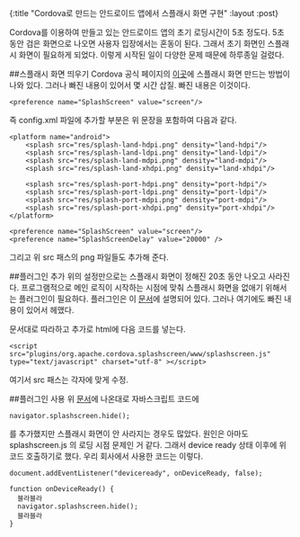 {:title "Cordova로 만드는 안드로이드 앱에서 스플래시 화면 구현"
 :layout :post}

Cordova를 이용하여 만들고 있는 안드로이드 앱의 초기 로딩시간이 5초 정도다. 5초 동안 검은 화면으로 나오면 사용자 입장에서는 혼동이 된다. 그래서 초기 화면인 스플래시 화면이 필요하게 되었다. 이렇게 시작된 일이 다양한 문제 때문에 하루종일 걸렸다.

##스플래시 화면 띄우기
Cordova 공식 페이지의 [이곳](http://cordova.apache.org/docs/en/4.0.0/config_ref_images.md.html#Icons%20and%20Splash%20Screens)에 스플래시 화면 만드는 방법이 나와 있다. 그러나 빠진 내용이 있어서 몇 시간 삽질. 빠진 내용은 이것이다.

`<preference name="SplashScreen" value="screen"/>`

즉 config.xml 파일에 추가할 부분은 위 문장을 포함하여 다음과 같다.

```
<platform name="android">
    <splash src="res/splash-land-hdpi.png" density="land-hdpi"/>
    <splash src="res/splash-land-ldpi.png" density="land-ldpi"/>
    <splash src="res/splash-land-mdpi.png" density="land-mdpi"/>
    <splash src="res/splash-land-xhdpi.png" density="land-xhdpi"/>

    <splash src="res/splash-port-hdpi.png" density="port-hdpi"/>
    <splash src="res/splash-port-ldpi.png" density="port-ldpi"/>
    <splash src="res/splash-port-mdpi.png" density="port-mdpi"/>
    <splash src="res/splash-port-xhdpi.png" density="port-xhdpi"/>
</platform>

<preference name="SplashScreen" value="screen"/>
<preference name="SplashScreenDelay" value="20000" />
```

그리고 위 src 패스의 png 파일들도 추가해 준다.

##플러그인 추가
위의 설정만으로는 스플래시 화면이 정해진 20초 동안 나오고 사라진다. 프로그램적으로 메인 로직이 시작하는 시점에 맞춰 스플래시 화면을 없애기 위해서는 플러그인이 필요하다. 플러그인은 이 [문서](https://github.com/apache/cordova-plugin-splashscreen/blob/master/doc/index.md)에 설명되어 있다. 그러나 여기에도 빠진 내용이 있어서 헤맸다.

문서대로 따라하고 추가로 html에 다음 코드를 넣는다.

`<script src="plugins/org.apache.cordova.splashscreen/www/splashscreen.js" type="text/javascript" charset="utf-8" ></script>`

여기서 src 패스는 각자에 맞게 수정.

##플러그인 사용
위 [문서](https://github.com/apache/cordova-plugin-splashscreen/blob/master/doc/index.md)에 나온대로 자바스크립트 코드에

`navigator.splashscreen.hide();`

를 추가했지만 스플래시 화면이 안 사라지는 경우도 많았다. 원인은 아마도 splashscreen.js 의 로딩 시점 문제인 거 같다. 그래서 device ready 상태 이후에 위 코드 호출하기로 했다. 우리 회사에서 사용한 코드는 이렇다.

```
document.addEventListener("deviceready", onDeviceReady, false);

function onDeviceReady() {
  블라블라
  navigator.splashscreen.hide();
  블라블라
}
```